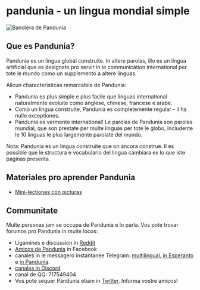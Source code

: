 pandunia - un lingua mondial simple
===================================

![](http://www.pandunia.info/bandir/bandir.png "Bandiera de Pandunia")

## Que es Pandunia?

Pandunia es un lingua global construite. In altere parolas, illo es un lingua artificial que es designate pro servir in le communication international per tote le mundo como un supplemento a altere linguas.

Alicun characteristicas remarcabile de Pandunia:

- Pandunia es plus simple e plus facile que linguas international naturalmente evoluite como anglese, chinese, francese e arabe.
- Como un lingua construite, Pandunia es completemente regular - il ha nulle exceptiones.
- Pandunia es vermente international! Le parolas de Pandunia son parolas mundial, que son prestate per multe linguas per tote le globo, includente le 10 linguas le plus largemente parolate del mundo.


Nota: Pandunia es un lingua construite que on ancora construe. Il es possible que le structura e vocabulario del lingua cambiara ex lo que iste paginas presenta.


## Materiales pro aprender Pandunia

- [Mini-lectiones con picturas](http://www.pandunia.info/pandunia/mini_darse.html)

## Communitate

Multe personas jam se occupa de Pandunia e lo parla. Vos pote trovar forumos pro Pandunia in multe locos:

- Ligamines e discussion in [Reddit](https://www.reddit.com/r/pandunia/)
- [Amicos de Pandunia](http://www.facebook.com/groups/pandunia) in Facebook
- canales in le messagero instantanee Telegram:
  [multilingual](https://t.me/joinchat/AAAAAEPVsifmS6xRLAlxVA),
  [in Esperanto](https://pandunia.telegramo.org/) e
  [in Pandunia](https://t.me/joinchat/AAAAAENlKqzlMtGkrmf5rg).
- [canales in Discord](https://discord.gg/FWavWeG)
- canal de QQ: 717549404
- Vos pote sequer Pandunia etiam in [Twitter](https://twitter.com/pandunia_). Informa vostre amicos!

